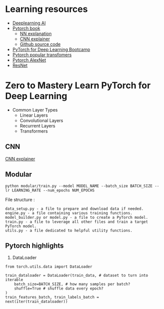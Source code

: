 # Learning resources
- [Deeplearning AI](https://www.deeplearning.ai/courses/)
- [Pytorch book](https://www.learnpytorch.io/)
    - [NN explanation](https://playground.tensorflow.org/#activation=tanh&batchSize=10&dataset=circle&regDataset=reg-plane&learningRate=0.03&regularizationRate=0&noise=0&networkShape=4,2&seed=0.33975&showTestData=false&discretize=false&percTrainData=50&x=true&y=true&xTimesY=false&xSquared=false&ySquared=false&cosX=false&sinX=false&cosY=false&sinY=false&collectStats=false&problem=classification&initZero=false&hideText=false)
    - [CNN explainer](https://poloclub.github.io/cnn-explainer/)
    - [Github source code](https://github.com/mrdbourke/pytorch-deep-learning)
- [PyTorch for Deep Learning Bootcamp](https://www.udemy.com/course/pytorch-for-deep-learning/)
- [Pytorch popular transfomers](https://pytorch.org/hub/huggingface_pytorch-transformers/)
- [Pytorch AlexNet](https://pytorch.org/hub/pytorch_vision_alexnet/)
- [ResNet](https://pytorch.org/hub/nvidia_deeplearningexamples_resnet50/)

# Zero to Mastery Learn PyTorch for Deep Learning
- Common Layer Types
    - Linear Layers
    - Convolutional Layers
    - Recurrent Layers
    - Transformers

## CNN
[CNN explainer](https://poloclub.github.io/cnn-explainer/)  

## Modular
```
python modular/train.py --model MODEL_NAME --batch_size BATCH_SIZE --lr LEARNING_RATE --num_epochs NUM_EPOCHS
```
File structure :
```
data_setup.py - a file to prepare and download data if needed.
engine.py - a file containing various training functions.
model_builder.py or model.py - a file to create a PyTorch model.
train.py - a file to leverage all other files and train a target PyTorch model.
utils.py - a file dedicated to helpful utility functions.
```


## Pytorch highlights

1. DataLoader
```
from torch.utils.data import DataLoader

train_dataloader = DataLoader(train_data, # dataset to turn into iterable
    batch_size=BATCH_SIZE, # how many samples per batch? 
    shuffle=True # shuffle data every epoch?
)
train_features_batch, train_labels_batch = next(iter(train_dataloader))
```

